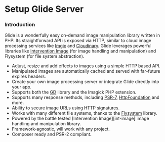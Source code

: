 # Setup Glide Server

### Introduction

Glide is a wonderfully easy on-demand image manipulation library written in PHP. Its straightforward API is exposed via HTTP, similar to cloud image processing services like [Imgix](http://www.imgix.com/) and [Cloudinary](http://cloudinary.com/). Glide leverages powerful libraries like [Intervention Image](http://php.net/manual/en/book.imagick.php) (for image handling and manipulation) and Flysystem (for file system abstraction).

 - Adjust, resize and add effects to images using a simple HTTP based API.
 - Manipulated images are automatically cached and served with far-future expires headers.
 - Create your own image processing server or integrate Glide directly into your app.
 - Supports both the [GD](http://php.net/manual/en/book.image.php) library and the Imagick PHP extension.
 - Supports many response methods, including [PSR-7](http://www.php-fig.org/psr/psr-7/), [HttpFoundation](http://symfony.com/doc/current/components/http_foundation/introduction.html) and more.
 - Ability to secure image URLs using HTTP signatures.
 - Works with many different file systems, thanks to the [Flysystem](http://flysystem.thephpleague.com/) library.
 - Powered by the battle tested [Intervention Image][int-image] image handling and manipulation library.
 - Framework-agnostic, will work with any project.
 - Composer ready and PSR-2 compliant.